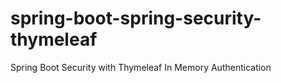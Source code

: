 # spring-boot-spring-security-thymeleaf
Spring Boot Security with Thymeleaf In Memory Authentication
